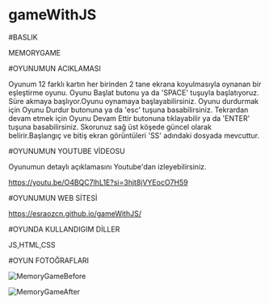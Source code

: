 # gameWithJS

#BASLIK

MEMORYGAME

#OYUNUMUN ACIKLAMASI

Oyunum 12 farklı kartın her birinden 2 tane ekrana koyulmasıyla oynanan bir eşleştirme oyunu. Oyunu Başlat butonu ya da 'SPACE' tuşuyla başlatıyoruz. Süre akmaya başlıyor.Oyunu oynamaya başlayabilirsiniz. Oyunu durdurmak için Oyunu Durdur butonuna ya da 'esc' tuşuna basabilirsiniz. Tekrardan devam etmek için Oyunu Devam Ettir butonuna tıklayabilir ya da 'ENTER' tuşuna basabilirsiniz. Skorunuz sağ üst köşede güncel olarak belirir.Başlangıç ve bitiş ekran görüntüleri 'SS' adındaki dosyada mevcuttur.

#OYUNUMUN YOUTUBE VİDEOSU

Oyunumun detaylı açıklamasını Youtube'dan izleyebilirsiniz.

https://youtu.be/O4BQC7lhL1E?si=3hjt8jVYEocO7H59

#OYUNUMUN WEB SİTESİ

https://esraozcn.github.io/gameWithJS/

#OYUNDA KULLANDIGIM DİLLER

JS,HTML,CSS

#OYUN FOTOĞRAFLARI


![MemoryGameBefore](https://github.com/esraozcn/gameWithJS/assets/117382560/e7fa956d-0b68-4342-8913-ae6be9bcc82a)


![MemoryGameAfter](https://github.com/esraozcn/gameWithJS/assets/117382560/58c8a466-b995-499b-8a78-ca6cbd32330e)
